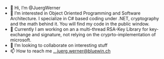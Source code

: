 - 👋 Hi, I’m @JuergWerner
- 👀 I’m interested in Object Oriented Programming and Software Architecture. I specialize in C# based coding under .NET, cryptography and the math behind it.
      You will find my code in the public window.
- 🌱 Currently I am working on an a multi-thread RSA-Key Library for key-exchange and signature, not relying on the cryprto-implementation of microsoft.
- 💞️ I’m looking to collaborate on interesting stuff
- 📫 How to reach me ...juerg.werner@bluewin.ch

<!---
JuergWerner/JuergWerner is a ✨ special ✨ repository because its `README.md` (this file) appears on your GitHub profile.
You can click the Preview link to take a look at your changes.
--->
